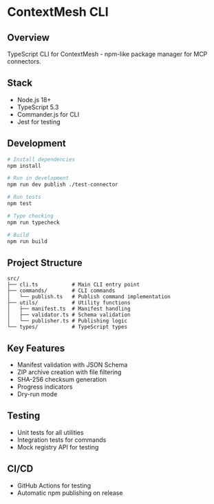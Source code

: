 # ContextMesh CLI

## Overview
TypeScript CLI for ContextMesh - npm-like package manager for MCP connectors.

## Stack
- Node.js 18+
- TypeScript 5.3
- Commander.js for CLI
- Jest for testing

## Development

```bash
# Install dependencies
npm install

# Run in development
npm run dev publish ./test-connector

# Run tests
npm test

# Type checking
npm run typecheck

# Build
npm run build
```

## Project Structure
```
src/
├── cli.ts           # Main CLI entry point
├── commands/        # CLI commands
│   └── publish.ts   # Publish command implementation
├── utils/           # Utility functions
│   ├── manifest.ts  # Manifest handling
│   ├── validator.ts # Schema validation
│   └── publisher.ts # Publishing logic
└── types/           # TypeScript types
```

## Key Features
- Manifest validation with JSON Schema
- ZIP archive creation with file filtering
- SHA-256 checksum generation
- Progress indicators
- Dry-run mode

## Testing
- Unit tests for all utilities
- Integration tests for commands
- Mock registry API for testing

## CI/CD
- GitHub Actions for testing
- Automatic npm publishing on release
